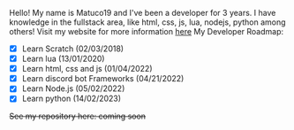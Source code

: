 Hello! My name is Matuco19 and I've been a developer for 3 years. I have knowledge in the fullstack area, like html, css, js, lua, nodejs, python among others! 
Visit my website for more information [here](https://matuco19website.netlify.app)
My Developer Roadmap:
- [x] Learn Scratch (02/03/2018)
- [x] Learn lua (13/01/2020)
- [x] Learn html, css and js (01/04/2022)
- [x] Learn discord bot Frameworks (04/21/2022)
- [x] Learn Node.js (05/02/2022)
- [x] Learn python (14/02/2023)

~~See my repository here: coming soon~~
